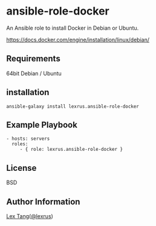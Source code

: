 ansible-role-docker
=========

An Ansible role to install Docker in Debian or Ubuntu.

https://docs.docker.com/engine/installation/linux/debian/

Requirements
------------

64bit Debian / Ubuntu

installation
------------

    ansible-galaxy install lexrus.ansible-role-docker

Example Playbook
----------------

    - hosts: servers
      roles:
         - { role: lexrus.ansible-role-docker }

License
-------

BSD

Author Information
------------------

[Lex Tang](http://lexrus.com)([@lexrus](https://twitter.com/lexrus))
